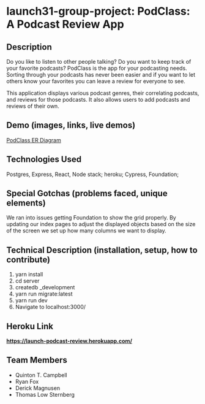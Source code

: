 # launch31-group-project: PodClass: A Podcast Review App

## Description ## 
Do you like to listen to other people talking? Do you want to keep track of your favorite podcasts? PodClass is the app for your podcasting needs. Sorting through your podcasts has never been easier and if you want to let others know your favorites you can leave a review for everyone to see.


This application displays various podcast genres, their correlating podcasts, and reviews for those podcasts. It also allows users to add podcasts and reviews of their own.

## Demo (images, links, live demos) ##

[PodClass ER Diagram](https://lucid.app/documents/view/e35af0e1-2b4c-4a63-98f0-075f7846549c)
## Technologies Used ##
Postgres, Express, React, Node stack; heroku; Cypress, Foundation;

## Special Gotchas (problems faced, unique elements) ##
We ran into issues getting Foundation to show the grid properly.
By updating our index pages to adjust the displayed objects based on the size of the screen we set up how many columns we want to display.
## Technical Description (installation, setup, how to contribute) ##
1. yarn install
2. cd server
3. createdb _development
4. yarn run migrate:latest
5. yarn run dev
6. Navigate to localhost:3000/
## Heroku Link ##
**https://launch-podcast-review.herokuapp.com/**
## Team Members ##
* Quinton T. Campbell
* Ryan Fox 
* Derick Magnusen
* Thomas Low Sternberg
